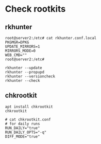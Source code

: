 # Check rootkits

## rkhunter 

```
root@server2:/etc# cat rkhunter.conf.local
PKGMGR=DPKG
UPDATE_MIRRORS=1
MIRRORS_MODE=0
WEB_CMD=""
root@server2:/etc#

rkhunter --update
rkhunter --propupd
rkhunter --versioncheck 
rkhunter --check 

```

## chkrootkit 

```
apt install chkrootkit 
chkrootkit 

# cat chkrootkit.conf
# for daily runs 
RUN_DAILY="true"
RUN_DAILY_OPTS="-q"
DIFF_MODE="true"



```
